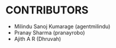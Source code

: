 CONTRIBUTORS
============

 - Milindu Sanoj Kumarage (agentmilindu)
 - Pranay Sharma (pranayrobo)
 - Ajith A R (Dhruvah)
